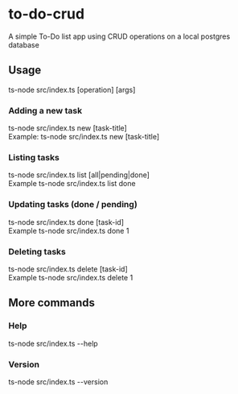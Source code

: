# to-do-crud
 A simple To-Do list app using CRUD operations on a local postgres database
## Usage
 ts-node src/index.ts [operation] [args]
### Adding a new task
ts-node src/index.ts new [task-title] <br />
Example: ts-node src/index.ts new [task-title] <br />
### Listing tasks
ts-node src/index.ts list [all|pending|done] <br />
Example ts-node src/index.ts list done <br />
### Updating tasks (done / pending)
ts-node src/index.ts done [task-id] <br />
Example ts-node src/index.ts done 1 <br />
### Deleting tasks
ts-node src/index.ts delete [task-id] <br />
Example ts-node src/index.ts delete 1 <br />
## More commands
### Help
ts-node src/index.ts --help <br />
### Version
ts-node src/index.ts --version <br />
